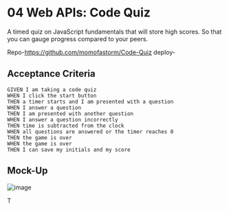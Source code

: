 # 04 Web APIs: Code Quiz
A timed quiz on JavaScript fundamentals that will store high scores.
So that you can gauge progress compared to your peers.

Repo-https://github.com/momofastorm/Code-Quiz 
deploy-


## Acceptance Criteria

```
GIVEN I am taking a code quiz
WHEN I click the start button
THEN a timer starts and I am presented with a question
WHEN I answer a question
THEN I am presented with another question
WHEN I answer a question incorrectly
THEN time is subtracted from the clock
WHEN all questions are answered or the timer reaches 0
THEN the game is over
WHEN the game is over
THEN I can save my initials and my score
```

## Mock-Up
![image](https://user-images.githubusercontent.com/127702972/231580048-819f83b3-6cc9-48c1-a9ac-8a0eca335653.png)

T
